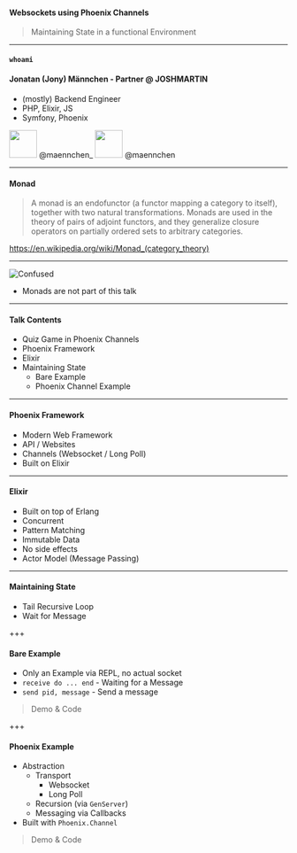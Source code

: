 #### Websockets using Phoenix Channels
> Maintaining State in a functional Environment

---

#### `whoami`
#### Jonatan (Jony) Männchen - Partner @ JOSHMARTIN

* (mostly) Backend Engineer
* PHP, Elixir, JS
* Symfony, Phoenix

<img src="https://s3.amazonaws.com/media-p.slid.es/uploads/team-955/images/2811693/twitter.svg" width="50" style="margin: 0; background: none; box-shadow: none; border: none;" />
@maennchen_

<img src="https://s3.amazonaws.com/media-p.slid.es/uploads/team-955/images/2811694/github.svg" width="50" style="margin: 0; background: none; box-shadow: none; border: none;" />
@maennchen

---

#### Monad

 > A monad is an endofunctor (a functor mapping a category to itself), together with two natural transformations. Monads are used in the theory of pairs of adjoint functors, and they generalize closure operators on partially ordered sets to arbitrary categories.

https://en.wikipedia.org/wiki/Monad_(category_theory)

---

![Confused](https://media.giphy.com/media/3o7btPCcdNniyf0ArS/giphy.gif)

* Monads are not part of this talk

---

#### Talk Contents

* Quiz Game in Phoenix Channels
* Phoenix Framework
* Elixir
* Maintaining State
   - Bare Example
   - Phoenix Channel Example

---

#### Phoenix Framework

* Modern Web Framework
* API / Websites
* Channels (Websocket / Long Poll)
* Built on Elixir

---

#### Elixir

* Built on top of Erlang
* Concurrent
* Pattern Matching
* Immutable Data
* No side effects
* Actor Model (Message Passing)

---

#### Maintaining State

* Tail Recursive Loop
* Wait for Message

+++

#### Bare Example

* Only an Example via REPL, no actual socket
* `receive do ... end` - Waiting for a Message
* `send pid, message` - Send a message

> Demo & Code

+++

#### Phoenix Example

* Abstraction
  - Transport
    * Websocket
    * Long Poll
  - Recursion (via `GenServer`)
  - Messaging via Callbacks
* Built with `Phoenix.Channel`

> Demo & Code
